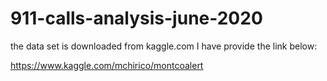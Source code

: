 # 911-calls-analysis-june-2020

the data set is downloaded from kaggle.com 
I have provide the link below:

https://www.kaggle.com/mchirico/montcoalert
